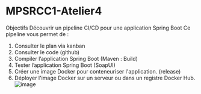 # MPSRCC1-Atelier4
Objectifs
Découvrir  un pipeline CI/CD pour une application Spring Boot 
Ce pipeline vous permet de :
1.	Consulter le plan via kanban
2.	Consulter le code (github)
3.	Compiler l’application Spring Boot (Maven : Build)
4.	Tester l’application Spring Boot (SoapUI)
5.	Créer une image Docker pour conteneuriser l'application. (release)
6.	Déployer l'image Docker sur un serveur ou dans un registre Docker Hub.
![image](https://github.com/user-attachments/assets/b103630f-e483-4b8b-89f0-8b00979b14d5)

